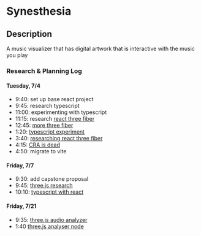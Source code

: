 # Synesthesia

## Description

A music visualizer that has digital artwork that is interactive with the music you play

### Research & Planning Log
#### Tuesday, 7/4
* 9:40: set up base react project
* 9:45: research typescript
* 11:00: experimenting with typescript
* 11:15: research [react three fiber](https://threejs-journey.com/lessons/what-are-react-and-react-three-fiber)
* 12:45: [more three fiber](https://www.youtube.com/watch?v=DPl34H2ISsk)
* 1:20: [typescript experiment](https://www.typescripttutorial.net/typescript-tutorial/setup-typescript/)
* 3:40: [researching react three fiber](https://docs.pmnd.rs/react-three-fiber/tutorials/typescript)
* 4:15: [CRA is dead](https://medium.com/@dawid.niegrebecki/create-react-app-is-dead-what-to-use-instead-fcdd46b70295)
* 4:50: migrate to vite

#### Friday, 7/7
* 9:30: add capstone proposal
* 9:45: [three.js research](https://discoverthreejs.com/book/first-steps/)
* 10:10: [typescript with react](https://www.freecodecamp.org/news/using-typescript-in-react-apps/)

#### Friday, 7/21
* 9:35: [three.js audio analyzer](https://threejs.org/docs/#api/en/audio/AudioAnalyser)
* 1:40 [three.js analyser node](https://developer.mozilla.org/en-US/docs/Web/API/AnalyserNode)